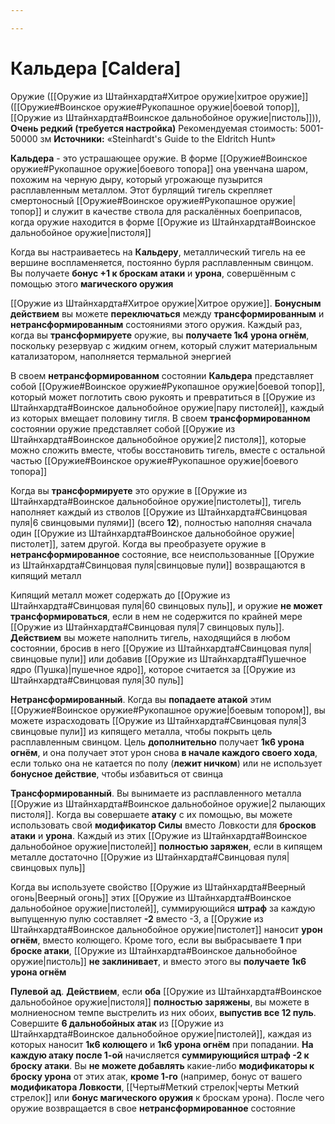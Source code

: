 ```yaml
---

---
```

# Кальдера [Caldera]

Оружие ([[Оружие из Штайнхардта#Хитрое оружие|хитрое оружие]] ([[Оружие#Воинское оружие#Рукопашное оружие|боевой топор]], [[Оружие из Штайнхардта#Воинское дальнобойное оружие|пистоль]])), **Очень редкий (требуется настройка)**
Рекомендуемая стоимость: 5001-50000 зм
**Источники:** «Steinhardt's Guide to the Eldritch Hunt»

**Кальдера** - это устрашающее оружие. В форме [[Оружие#Воинское оружие#Рукопашное оружие|боевого топора]] она увенчана шаром, похожим на черную дыру, который угрожающе пузырится расплавленным металлом. Этот бурлящий тигель скрепляет смертоносный [[Оружие#Воинское оружие#Рукопашное оружие|топор]] и служит в качестве ствола для раскалённых боеприпасов, когда оружие находится в форме [[Оружие из Штайнхардта#Воинское дальнобойное оружие|пистоля]]

Когда вы настраиваетесь на **Кальдеру**, металлический тигель на ее вершине воспламеняется, постоянно бурля расплавленным свинцом. Вы получаете **бонус +1 к броскам атаки** и **урона**, совершённым с помощью этого **магического оружия**

[[Оружие из Штайнхардта#Хитрое оружие|Хитрое оружие]]. **Бонусным действием** вы можете **переключаться** между **трансформированным** и **нетрансформированным** состояниями этого оружия. Каждый раз, когда вы **трансформируете** оружие, вы **получаете 1к4 урона огнём**, поскольку резервуар с жидким огнем, который служит материальным катализатором, наполняется термальной энергией  

В своем **нетрансформированном** состоянии **Кальдера** представляет собой [[Оружие#Воинское оружие#Рукопашное оружие|боевой топор]], который может поглотить свою рукоять и превратиться в [[Оружие из Штайнхардта#Воинское дальнобойное оружие|пару пистолей]], каждый из которых вмещает половину тигля. В своем **трансформированном** состоянии оружие представляет собой [[Оружие из Штайнхардта#Воинское дальнобойное оружие|2 пистоля]], которые можно сложить вместе, чтобы восстановить тигель, вместе с остальной частью [[Оружие#Воинское оружие#Рукопашное оружие|боевого топора]]

Когда вы **трансформируете** это оружие в [[Оружие из Штайнхардта#Воинское дальнобойное оружие|пистолеты]], тигель наполняет каждый из стволов [[Оружие из Штайнхардта#Свинцовая пуля|6 свинцовыми пулями]] (всего **12**), полностью наполняя сначала один [[Оружие из Штайнхардта#Воинское дальнобойное оружие|пистолет]], затем другой. Когда вы преобразуете оружие в **нетрансформированное** состояние, все неиспользованные [[Оружие из Штайнхардта#Свинцовая пуля|свинцовые пули]] возвращаются в кипящий металл

Кипящий металл может содержать до [[Оружие из Штайнхардта#Свинцовая пуля|60 свинцовых пуль]], и оружие **не может трансформироваться**, если в нем не содержится по крайней мере [[Оружие из Штайнхардта#Свинцовая пуля|7 свинцовых пуль]]. **Действием** вы можете наполнить тигель, находящийся в любом состоянии, бросив в него [[Оружие из Штайнхардта#Свинцовая пуля|свинцовые пули]] или добавив [[Оружие из Штайнхардта#Пушечное ядро (Пушка)|пушечное ядро]], которое считается за [[Оружие из Штайнхардта#Свинцовая пуля|30 пуль]]

**Нетрансформированный**. Когда вы **попадаете атакой** этим [[Оружие#Воинское оружие#Рукопашное оружие|боевым топором]], вы можете израсходовать [[Оружие из Штайнхардта#Свинцовая пуля|3 свинцовые пули]] из кипящего металла, чтобы покрыть цель расплавленным свинцом. Цель **дополнительно** получает **1к6 урона огнём**, и она получает этот урон снова **в начале каждого своего хода**, если только она не катается по полу (**лежит ничком**) или не использует **бонусное действие**, чтобы избавиться от свинца

**Трансформированный**. Вы вынимаете из расплавленного металла [[Оружие из Штайнхардта#Воинское дальнобойное оружие|2 пылающих пистоля]]. Когда вы совершаете **атаку** с их помощью, вы можете использовать свой **модификатор Силы** вместо Ловкости для **бросков атаки** и **урона**. Каждый из этих [[Оружие из Штайнхардта#Воинское дальнобойное оружие|пистолей]] **полностью заряжен**, если в кипящем металле достаточно [[Оружие из Штайнхардта#Свинцовая пуля|свинцовых пуль]]

Когда вы используете свойство [[Оружие из Штайнхардта#Веерный огонь|Веерный огонь]] этих [[Оружие из Штайнхардта#Воинское дальнобойное оружие|пистолей]], суммирующийся **штраф** за каждую выпущенную пулю составляет **-2** вместо -3, а [[Оружие из Штайнхардта#Воинское дальнобойное оружие|пистолет]] наносит **урон огнём**, вместо колющего. Кроме того, если вы выбрасываете **1** при **броске атаки**, [[Оружие из Штайнхардта#Воинское дальнобойное оружие|пистоль]] **не заклинивает**, и вместо этого вы **получаете 1к6 урона огнём**

**Пулевой ад**. **Действием**, если **оба** [[Оружие из Штайнхардта#Воинское дальнобойное оружие|пистоля]] **полностью заряжены**, вы можете в молниеносном темпе выстрелить из них обоих, **выпустив все 12 пуль**. Совершите **6 дальнобойных атак** из [[Оружие из Штайнхардта#Воинское дальнобойное оружие|пистолей]], каждая из которых наносит **1к6 колющего** и **1к6 урона огнём** при попадании. **На каждую атаку после 1-ой** начисляется **суммирующийся штраф -2 к броску атаки**. Вы **не можете добавлять** какие-либо **модификаторы к броску урона** от этих атак, **кроме 1-го** (например, бонус от вашего **модификатора Ловкости**, [[Черты#Меткий стрелок|черты Меткий стрелок]] или **бонус магического оружия** к броскам урона). После чего оружие возвращается в свое **нетрансформированное** состояние